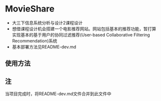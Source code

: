 # MovieShare
* 大三下信息系统分析与设计2课程设计
* 想借课程设计机会搭建一个电影推荐网站。网站包括基本的推荐功能，暂打算实现基本的基于用户的协同过滤推荐(User-based Collaborative Filtering Recommendation)系统
* 基本部署方法见README-dev.md
## 使用方法

## 

## 注
当项目完成时，将README-dev.md文件合并到此文件中

